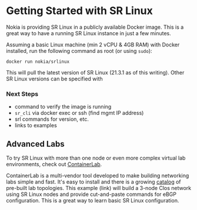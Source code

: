 # Getting Started with SR Linux

Nokia is providing SR Linux in a publicly available Docker image.
This is a great way to have a running SR Linux instance in just a few minutes.

Assuming a basic Linux machine (min 2 vCPU & 4GB RAM) with Docker installed, run the following command as root (or using `sudo`):

`docker run nokia/srlinux`

This will pull the latest version of SR Linux (21.3.1 as of this writing).
Other SR Linux versions can be specified with <tag>

### Next Steps

* command to verify the image is running
* `sr_cli` via docker exec or ssh (find mgmt IP address)
* srl commands for version, etc.
* links to examples

## Advanced Labs

To try SR Linux with more than one node or even more complex virtual lab environments, check out [ContainerLab](https://containerlab.srlinux.dev/).

ContainerLab is a multi-vendor tool developed to make building networking labs simple and fast.
It's easy to install and there is a growing [catalog](https://containerlab.srlinux.dev/lab-examples/lab-examples/) of pre-built lab topologies.
This example (link) will build a 3-node Clos network using SR Linux nodes and provide cut-and-paste commands for eBGP configuration.
This is a great way to learn basic SR Linux configuration.

